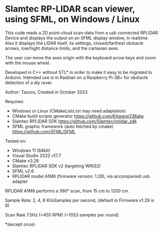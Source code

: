 # Slamtec RP-LIDAR scan viewer, using SFML, on Windows / Linux

This code reads a 2D point-cloud scan-data from a usb connected RPLIDAR Device and displays the output on an SFML display window, in realtime.
Also it displays the LIDAR itself, its settings, closest/farthest obstacle arrows, low/hight distance limits, and the cartesian axes.

The user can move the axes origin with the keyboard arrow keys and zoom with the mouse wheel.

Developed in C++ without STL* in order to make it easy to be migrated to Arduino.
Intended use is in Rasbian on a Raspberry Pi-3B+ for obstacle detection of a diy rover.

Author: Tassos, Created in October 2023

Requires: 
* Windows	or Linux (CMakeLists.txt may need adaptation)
* CMake build scripts generator https://github.com/Kitware/CMake
* Slamtec RPLIDAR SDK https://github.com/Slamtec/rplidar_sdk
* SFML graphic framework (auto fetched by cmake) https://github.com/SFML/SFML

Tested on:
* Windows 11 (64bit)
* Visual Studio 2022 v17.7
* CMake v3.26
* Slamtec RPLIDAR SDK v2 (targeting WIN32)
* SFML v2.6
* RPLIDAR model A1M8 (firmware version: 1.29), via accompanied usb adapter

RPLIDAR A1M8 performs a 360° scan, from 15 cm to 1200 cm.

Sample Rate: 2, 4, 8 KiloSamples per second, (default in Firmware v1.29 is 8)

Scan Rate 7.5Hz (=450 RPM) (=1053 samples per round)

*(except once)
